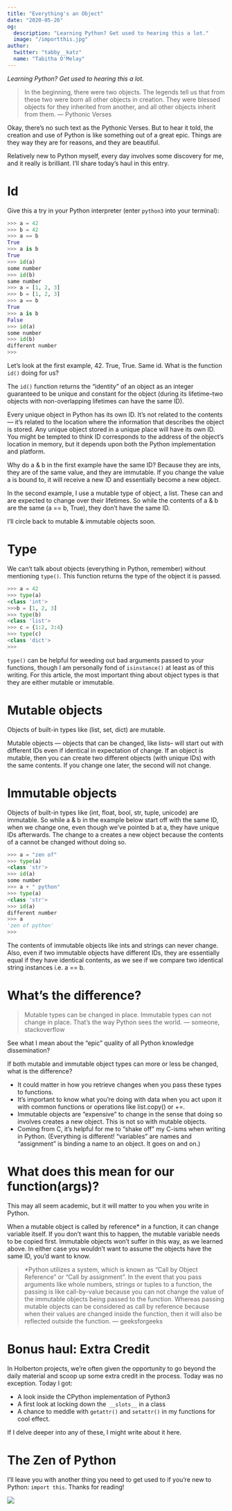 ```yaml
---
title: "Everything's an Object"
date: "2020-05-26"
og:
  description: "Learning Python? Get used to hearing this a lot."
  image: "/importthis.jpg"
author:
  twitter: "tabby__katz"
  name: "Tabitha O'Melay"
---
```


_Learning Python? Get used to hearing this a lot._


> In the beginning, there were two objects. The legends tell us that from these two were born all other objects in creation. They were blessed objects for they inherited from another, and all other objects inherit from them. — Pythonic Verses


Okay, there’s no such text as the Pythonic Verses. But to hear it told, the creation and use of Python is like something out of a great epic. Things are they way they are for reasons, and they are beautiful.

Relatively new to Python myself, every day involves some discovery for me, and it really is brilliant. I’ll share today’s haul in this entry.


# Id
Give this a try in your Python interpreter (enter `python3` into your terminal):
```python
>>> a = 42
>>> b = 42
>>> a == b
True
>>> a is b
True
>>> id(a)
some number
>>> id(b)
same number
>>> a = [1, 2, 3]
>>> b = [1, 2, 3]
>>> a == b
True
>>> a is b
False
>>> id(a)
some number
>>> id(b)
different number
>>>
```

Let’s look at the first example, 42. True, True. Same id. What is the function `id()` doing for us?


The `id()` function returns the “identity” of an object as an integer guaranteed to be unique and constant for the object (during its lifetime–two objects with non-overlapping lifetimes can have the same ID).


Every unique object in Python has its own ID. It’s not related to the contents — it’s related to the location where the information that describes the object is stored. Any unique object stored in a unique place will have its own ID. You might be tempted to think ID corresponds to the address of the object’s location in memory, but it depends upon both the Python implementation and platform.


Why do a & b in the first example have the same ID? Because they are ints, they are of the same value, and they are immutable. If you change the value a is bound to, it will receive a new ID and essentially become a new object.


In the second example, I use a mutable type of object, a list. These can and are expected to change over their lifetimes. So while the contents of a & b are the same (a == b, True), they don’t have the same ID.


I’ll circle back to mutable & immutable objects soon.
# Type
We can’t talk about objects (everything in Python, remember) without mentioning `type()`. This function returns the type of the object it is passed.

```python
>>> a = 42
>>> type(a)
<class 'int'>
>>>b = [1, 2, 3]
>>> type(b)
<class 'list'>
>>> c = {1:2, 3:4}
>>> type(c)
<class 'dict'>
>>>
```

`type()` can be helpful for weeding out bad arguments passed to your functions, though I am personally fond of `isinstance()` at least as of this writing. For this article, the most important thing about object types is that they are either mutable or immutable.
# Mutable objects
Objects of built-in types like (list, set, dict) are mutable.

Mutable objects — objects that can be changed, like lists– will start out with different IDs even if identical in expectation of change. If an object is mutable, then you can create two different objects (with unique IDs) with the same contents. If you change one later, the second will not change.
# Immutable objects
Objects of built-in types like (int, float, bool, str, tuple, unicode) are immutable. So while a & b in the example below start off with the same ID, when we change one, even though we’ve pointed b at a, they have unique IDs afterwards. The change to a creates a new object because the contents of a cannot be changed without doing so.

```python
>>> a = "zen of"
>>> type(a)
<class 'str'>
>>> id(a)
some number
>>> a + " python"
>>> type(a)
<class 'str'>
>>> id(a)
different number
>>> a
'zen of python'
>>>
```

The contents of immutable objects like ints and strings can never change. Also, even if two immutable objects have different IDs, they are essentially equal if they have identical contents, as we see if we compare two identical string instances i.e. a == b.


# What’s the difference?

>Mutable types can be changed in place. Immutable types can not change in place. That’s the way Python sees the world. — someone, stackoverflow


See what I mean about the “epic” quality of all Python knowledge dissemination?


If both mutable and immutable object types can more or less be changed, what is the difference?

- It could matter in how you retrieve changes when you pass these types to functions.
- It’s important to know what you’re doing with data when you act upon it with common functions or operations like list.copy() or +=.
- Immutable objects are “expensive” to change in the sense that doing so involves creates a new object. This is not so with mutable objects.
- Coming from C, it’s helpful for me to “shake off” my C-isms when writing in Python. (Everything is different! “variables” are names and “assignment” is binding a name to an object. It goes on and on.)


# What does this mean for our function(args)?
This may all seem academic, but it will matter to you when you write in Python.

When a mutable object is called by reference\* in a function, it can change variable itself. If you don’t want this to happen, the mutable variable needs to be copied first. Immutable objects won’t suffer in this way, as we learned above. In either case you wouldn’t want to assume the objects have the same ID, you’d want to know.

>    \*Python utilizes a system, which is known as “Call by Object Reference” or “Call by assignment”. In the event that you pass arguments like whole numbers, strings or tuples to a function, the passing is like call-by-value because you can not change the value of the immutable objects being passed to the function. Whereas passing mutable objects can be considered as call by reference because when their values are changed inside the function, then it will also be reflected outside the function. — geeksforgeeks

# Bonus haul: Extra Credit

In Holberton projects, we’re often given the opportunity to go beyond the daily material and scoop up some extra credit in the process. Today was no exception. Today I got:

- A look inside the CPython implementation of Python3
- A first look at locking down the` __slots__` in a class
- A chance to meddle with `getattr()` and `setattr()` in my functions for cool effect.


If I delve deeper into any of these, I might write about it here.
# The Zen of Python
I’ll leave you with another thing you need to get used to if you’re new to Python: `import this`. Thanks for reading!

![](/importthis.png)

